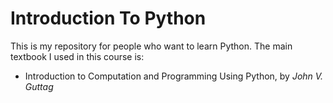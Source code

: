 # Introduction To Python

This is my repository for people who want to learn Python. The main textbook I used in this course is:

* Introduction to Computation and Programming Using Python, by *John V. Guttag*
